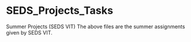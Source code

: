 # SEDS_Projects_Tasks
Summer Projects (SEDS VIT)
The above files are the summer assignments given by SEDS VIT.
